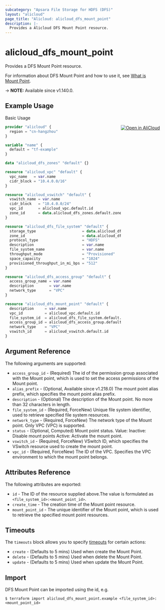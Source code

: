 ```yaml
---
subcategory: "Apsara File Storage for HDFS (DFS)"
layout: "alicloud"
page_title: "Alicloud: alicloud_dfs_mount_point"
description: |-
  Provides a Alicloud DFS Mount Point resource.
---
```


# alicloud_dfs_mount_point

Provides a DFS Mount Point resource. 

For information about DFS Mount Point and how to use it, see [What is Mount Point](https://www.alibabacloud.com/help/en/aibaba-cloud-storage-services/latest/apsara-file-storage-for-hdfs).

-> **NOTE:** Available since v1.140.0.

## Example Usage
<div class="oics-button" style="float: right;margin: 0 0 -40px 0;">
  <a href="https://api.aliyun.com/api-tools/terraform?resource=alicloud_dfs_mount_point&exampleId=d5c70177-5e6d-3340-635c-e459419f15d8e190a4d7&activeTab=example&spm=docs.r.dfs_mount_point.0.d5c701775e" target="_blank">
    <img alt="Open in AliCloud" src="https://img.alicdn.com/imgextra/i1/O1CN01hjjqXv1uYUlY56FyX_!!6000000006049-55-tps-254-36.svg" style="max-height: 44px; margin: 32px auto; max-width: 100%;">
  </a>
</div>

Basic Usage

```terraform
provider "alicloud" {
  region = "cn-hangzhou"
}

variable "name" {
  default = "tf-example"
}

data "alicloud_dfs_zones" "default" {}

resource "alicloud_vpc" "default" {
  vpc_name   = var.name
  cidr_block = "10.4.0.0/16"
}

resource "alicloud_vswitch" "default" {
  vswitch_name = var.name
  cidr_block   = "10.4.0.0/24"
  vpc_id       = alicloud_vpc.default.id
  zone_id      = data.alicloud_dfs_zones.default.zones.0.zone_id
}

resource "alicloud_dfs_file_system" "default" {
  storage_type                     = data.alicloud_dfs_zones.default.zones.0.options.0.storage_type
  zone_id                          = data.alicloud_dfs_zones.default.zones.0.zone_id
  protocol_type                    = "HDFS"
  description                      = var.name
  file_system_name                 = var.name
  throughput_mode                  = "Provisioned"
  space_capacity                   = "1024"
  provisioned_throughput_in_mi_bps = "512"
}

resource "alicloud_dfs_access_group" "default" {
  access_group_name = var.name
  description       = var.name
  network_type      = "VPC"
}

resource "alicloud_dfs_mount_point" "default" {
  description     = var.name
  vpc_id          = alicloud_vpc.default.id
  file_system_id  = alicloud_dfs_file_system.default.id
  access_group_id = alicloud_dfs_access_group.default.id
  network_type    = "VPC"
  vswitch_id      = alicloud_vswitch.default.id
}
```

## Argument Reference

The following arguments are supported:
* `access_group_id` - (Required) The id of the permission group associated with the Mount point, which is used to set the access permissions of the Mount point.
* `alias_prefix` - (Optional, Available since v1.218.0) The mount point alias prefix, which specifies the mount point alias prefix.
* `description` - (Optional) The description of the Mount point.  No more than 32 characters in length.
* `file_system_id` - (Required, ForceNew) Unique file system identifier, used to retrieve specified file system resources.
* `network_type` - (Required, ForceNew) The network type of the Mount point.  Only VPC (VPC) is supported.
* `status` - (Optional, Computed) Mount point status. Value: Inactive: Disable mount points Active: Activate the mount point.
* `vswitch_id` - (Required, ForceNew) VSwitch ID, which specifies the VSwitch resource used to create the mount point.
* `vpc_id` - (Required, ForceNew) The ID of the VPC. Specifies the VPC environment to which the mount point belongs.

## Attributes Reference

The following attributes are exported:
* `id` - The ID of the resource supplied above.The value is formulated as `<file_system_id>:<mount_point_id>`.
* `create_time` - The creation time of the Mount point resource.
* `mount_point_id` - The unique identifier of the Mount point, which is used to retrieve the specified mount point resources.

## Timeouts

The `timeouts` block allows you to specify [timeouts](https://www.terraform.io/docs/configuration-0-11/resources.html#timeouts) for certain actions:
* `create` - (Defaults to 5 mins) Used when create the Mount Point.
* `delete` - (Defaults to 5 mins) Used when delete the Mount Point.
* `update` - (Defaults to 5 mins) Used when update the Mount Point.

## Import

DFS Mount Point can be imported using the id, e.g.

```shell
$ terraform import alicloud_dfs_mount_point.example <file_system_id>:<mount_point_id>
```